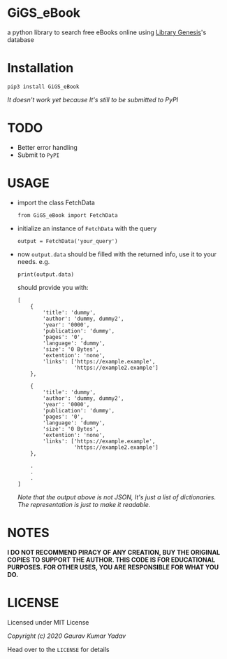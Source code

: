 # GiGS_eBook
a python library to search free eBooks online using [Library Genesis](https://en.wikipedia.org/wiki/Library_Genesis)'s database

# Installation
`pip3 install GiGS_eBook`

*It doesn't work yet because It's still to be submitted to PyPI*

# TODO
* Better error handling
* Submit to `PyPI`

# USAGE
* import the class FetchData

    `from GiGS_eBook import FetchData`
* initialize an instance of `FetchData` with the query

    `output = FetchData('your_query')`
* now `output.data` should be filled with the returned info, use it to your needs. e.g.

    `print(output.data)`

    should provide you with:

    ```
    [
        {
            'title': 'dummy',
            'author': 'dummy, dummy2',
            'year': '0000',
            'publication': 'dummy',
            'pages': '0',
            'language': 'dummy',
            'size': '0 Bytes',
            'extention': 'none',
            'links': ['https://example.example',
                      'https://example2.example']
        },

        {
            'title': 'dummy',
            'author': 'dummy, dummy2',
            'year': '0000',
            'publication': 'dummy',
            'pages': '0',
            'language': 'dummy',
            'size': '0 Bytes',
            'extention': 'none',
            'links': ['https://example.example',
                      'https://example2.example']
        },

        .
        .
        .
    ]
    ```

    *Note that the output above is not JSON, It's just a list of dictionaries. The representation is just to make it readable.*


# NOTES
**I DO NOT RECOMMEND PIRACY OF ANY CREATION, BUY THE ORIGINAL COPIES TO SUPPORT THE AUTHOR. THIS CODE IS FOR EDUCATIONAL PURPOSES. FOR OTHER USES, YOU ARE RESPONSIBLE FOR WHAT YOU DO.**

# LICENSE
Licensed under MIT License

*Copyright (c) 2020 Gaurav Kumar Yadav*

Head over to the `LICENSE` for details